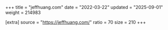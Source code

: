 +++
title = "jeffhuang.com"
date = "2022-03-22"
updated = "2025-09-01"
weight = 214983

[extra]
source = "https://jeffhuang.com/"
ratio = 70
size = 210
+++
